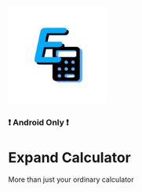 [<img src="https://github.com/j-m-a-g/ExpandCalculator/blob/master/ExpandCalculator.Android/Resources/drawable/Expand_Calculator_Icon.png" width="200" height="200"/>]()
### ❗ Android Only ❗
# Expand Calculator
More than just your ordinary calculator
